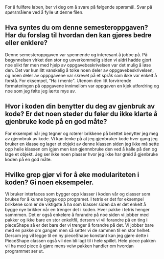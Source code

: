For å fullføre laben, ber vi deg om å svare på følgende spørsmål. Svar på spørsmålene ved å fylle ut denne filen.

## Hva syntes du om denne semesteroppgaven? Har du forslag til hvordan den kan gjøres bedre eller enklere?

<!-- ditt svar her -->
Denne semesteroppgaven var spennende og interesant å jobbe på. På begynnelsen virket den stor og uoverkommelig siden vi aldri hadde gjort noe slikt før men med hjelp av oppgavebeskrivelsen var det mulig å løse den. Det var kun  litt vanskelig å tolke noen deler av oppgavebeskrivelsen, og noen deler av opppgavene var skrevet på et språk som ikke var enkelt å forstå. For eksempel, "Ha i mente". Utenom den litt forvirrende formateringen på oppgavene innimellom var oppgaven en kjek utfordring og noe som jeg følte jeg lærte mye av.

## Hvor i koden din benytter du deg av gjenbruk av kode? Er det noen steder du føler du ikke klarte å gjenbruke kode på en god måte?

<!-- ditt svar her -->
For eksempel når jeg tegner og roterer brikkene på brettet benytter jeg meg av gjennbruk av kode. Vi kan tenke på at jeg gjenbruker kode hver gang jeg bruker en klasse og lager et objekt av denne klassen siden jeg ikke må sette opp heile klassen om igjen men kan gjennnbruke den ved å kalle på den og lage et objekt. 
Jeg ser ikke noen plasser hvor jeg ikke har greid å gjenbruke koden på en god måte.


## Hvilke grep gjør vi for å øke modulariteten i koden? Gi noen eksempeler.

<!-- ditt svar her  -->
Vi bruker interfaces som bygger opp klasser i koden vår og classer som brukes for å kunne bygge opp programet. I tetris er det for eksempel brikkene som er de viktigste å ha som klasser siden da er det enkelt å bygge nye brikker når en trenger det i koden. Hver pakke i tetris henger sammmen. Det er også enkelere å forandre på noe siden vi jobber med pakker og ikke bare en stor enkeltfil, dersom vi vil forandre på en ting i pieceShape så er det bare der vi trenger å forandre på det. Vi jobber bare med en pakke om gangen men så setter vi de sammen til en stor helhet. Dersom jeg vil legge til en ny pieceShape konstant kan jeg gjøre dette i PieceShape classen også vil den bli lagt til i hele spillet. Hele piece pakken vil ha med piece å gjøre mens veiw pakken handler om hvordan programmet ser ut. 
